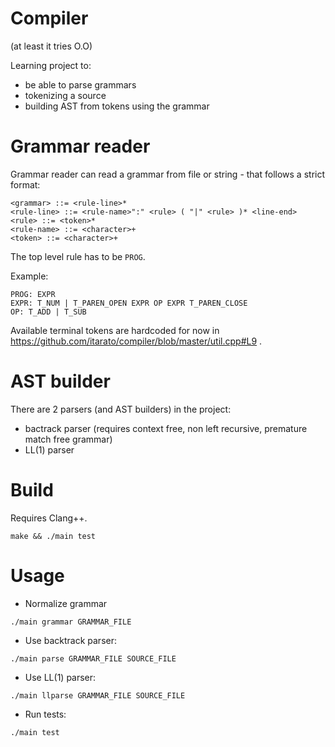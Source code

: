 # Compiler

(at least it tries O.O)

Learning project to:
- be able to parse grammars
- tokenizing a source
- building AST from tokens using the grammar

# Grammar reader

Grammar reader can read a grammar from file or string - that follows a strict format:

```
<grammar> ::= <rule-line>*
<rule-line> ::= <rule-name>":" <rule> ( "|" <rule> )* <line-end>
<rule> ::= <token>*
<rule-name> ::= <character>+
<token> ::= <character>+
```

The top level rule has to be `PROG`.

Example:

```
PROG: EXPR
EXPR: T_NUM | T_PAREN_OPEN EXPR OP EXPR T_PAREN_CLOSE
OP: T_ADD | T_SUB
```

Available terminal tokens are hardcoded for now in https://github.com/itarato/compiler/blob/master/util.cpp#L9 .

# AST builder

There are 2 parsers (and AST builders) in the project:

- bactrack parser (requires context free, non left recursive, premature match free grammar)
- LL(1) parser

# Build

Requires Clang++.

```
make && ./main test
```

# Usage

- Normalize grammar

`./main grammar GRAMMAR_FILE`

- Use backtrack parser:

`./main parse GRAMMAR_FILE SOURCE_FILE`

- Use LL(1) parser:

`./main llparse GRAMMAR_FILE SOURCE_FILE`

- Run tests:

`./main test`

